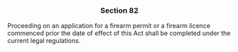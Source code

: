 ### <a name="section_82"></a><p align="center">Section 82</p>

Proceeding on an application for a firearm permit or a firearm licence commenced prior the date of effect of this Act shall be completed under the current legal regulations.

